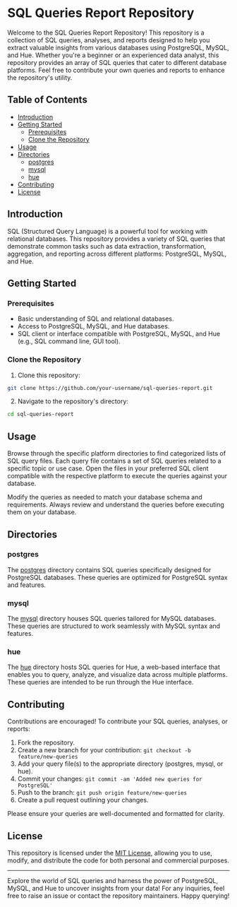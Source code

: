 # SQL Queries Report Repository

Welcome to the SQL Queries Report Repository! This repository is a collection of SQL queries, analyses, and reports designed to help you extract valuable insights from various databases using PostgreSQL, MySQL, and Hue. Whether you're a beginner or an experienced data analyst, this repository provides an array of SQL queries that cater to different database platforms. Feel free to contribute your own queries and reports to enhance the repository's utility.

## Table of Contents

- [Introduction](#introduction)
- [Getting Started](#getting-started)
  - [Prerequisites](#prerequisites)
  - [Clone the Repository](#clone-the-repository)
- [Usage](#usage)
- [Directories](#directories)
  - [postgres](#postgres)
  - [mysql](#mysql)
  - [hue](#hue)
- [Contributing](#contributing)
- [License](#license)

## Introduction

SQL (Structured Query Language) is a powerful tool for working with relational databases. This repository provides a variety of SQL queries that demonstrate common tasks such as data extraction, transformation, aggregation, and reporting across different platforms: PostgreSQL, MySQL, and Hue.

## Getting Started

### Prerequisites

- Basic understanding of SQL and relational databases.
- Access to PostgreSQL, MySQL, and Hue databases.
- SQL client or interface compatible with PostgreSQL, MySQL, and Hue (e.g., SQL command line, GUI tool).

### Clone the Repository

1. Clone this repository:

```bash
git clone https://github.com/your-username/sql-queries-report.git
```

2. Navigate to the repository's directory:

```bash
cd sql-queries-report
```

## Usage

Browse through the specific platform directories to find categorized lists of SQL query files. Each query file contains a set of SQL queries related to a specific topic or use case. Open the files in your preferred SQL client compatible with the respective platform to execute the queries against your database.

Modify the queries as needed to match your database schema and requirements. Always review and understand the queries before executing them on your database.

## Directories

### postgres

The [postgres](postgres/) directory contains SQL queries specifically designed for PostgreSQL databases. These queries are optimized for PostgreSQL syntax and features.

### mysql

The [mysql](mysql/) directory houses SQL queries tailored for MySQL databases. These queries are structured to work seamlessly with MySQL syntax and features.

### hue

The [hue](hue/) directory hosts SQL queries for Hue, a web-based interface that enables you to query, analyze, and visualize data across multiple platforms. These queries are intended to be run through the Hue interface.

## Contributing

Contributions are encouraged! To contribute your SQL queries, analyses, or reports:

1. Fork the repository.
2. Create a new branch for your contribution: `git checkout -b feature/new-queries`
3. Add your query file(s) to the appropriate directory (postgres, mysql, or hue).
4. Commit your changes: `git commit -am 'Added new queries for PostgreSQL'`
5. Push to the branch: `git push origin feature/new-queries`
6. Create a pull request outlining your changes.

Please ensure your queries are well-documented and formatted for clarity.

## License

This repository is licensed under the [MIT License](LICENSE), allowing you to use, modify, and distribute the code for both personal and commercial purposes.

---

Explore the world of SQL queries and harness the power of PostgreSQL, MySQL, and Hue to uncover insights from your data! For any inquiries, feel free to raise an issue or contact the repository maintainers. Happy querying!
